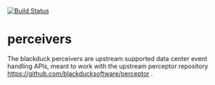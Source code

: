 [![Build Status](https://travis-ci.org/blackducksoftware/perceivers.svg?branch=master)](https://travis-ci.org/blackducksoftware/perceivers)

# perceivers

The blackduck perceivers are upstream supported data center event handling APIs, meant to work with the upstream perceptor repository https://github.com/blackducksoftware/perceptor .
